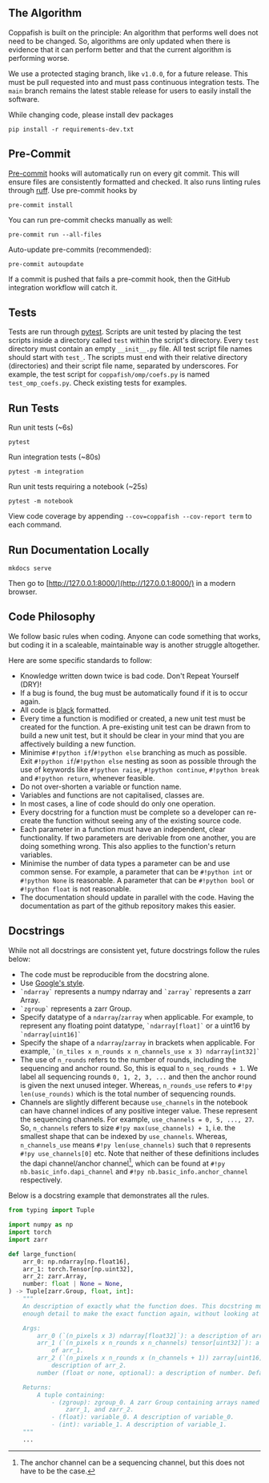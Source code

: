 ## The Algorithm

Coppafish is built on the principle: An algorithm that performs well does not need to be changed. So, algorithms are
only updated when there is evidence that it can perform better and that the current algorithm is performing worse.

We use a protected staging branch, like `v1.0.0`, for a future release. This must be pull requested into and must pass
continuous integration tests. The `main` branch remains the latest stable release for users to easily install the
software.

While changing code, please install dev packages

```terminal
pip install -r requirements-dev.txt
```

## Pre-Commit

[Pre-commit](https://github.com/pre-commit/pre-commit) hooks will automatically run on every git commit. This will
ensure files are consistently formatted and checked. It also runs linting rules through
[ruff](https://github.com/astral-sh/ruff). Use pre-commit hooks by

```terminal
pre-commit install
```

You can run pre-commit checks manually as well:

```terminal
pre-commit run --all-files
```

Auto-update pre-commits (recommended):

```terminal
pre-commit autoupdate
```

If a commit is pushed that fails a pre-commit hook, then the GitHub integration workflow will catch it.

## Tests

Tests are run through [pytest](https://github.com/pytest-dev/pytest/). Scripts are unit tested by placing the test
scripts inside a directory called `test` within the script's directory. Every `test` directory must contain an empty
`__init__.py` file. All test script file names should start with `test_`. The scripts must end with their relative
directory (directories) and their script file name, separated by underscores. For example, the test script for
`coppafish/omp/coefs.py` is named `test_omp_coefs.py`. Check existing tests for examples.

## Run Tests

Run unit tests (~6s)

```terminal
pytest
```

Run integration tests (~80s)

```terminal
pytest -m integration
```

Run unit tests requiring a notebook (~25s)

```terminal
pytest -m notebook
```

View code coverage by appending `--cov=coppafish --cov-report term` to each command.

## Run Documentation Locally

```terminal
mkdocs serve
```

Then go to [http://127.0.0.1:8000/](http://127.0.0.1:8000/) in a modern browser.

## Code Philosophy

We follow basic rules when coding. Anyone can code something that works, but coding it in a scaleable, maintainable way
is another struggle altogether.

Here are some specific standards to follow:

* Knowledge written down twice is bad code. Don't Repeat Yourself (DRY)!
* If a bug is found, the bug must be automatically found if it is to occur again.
* All code is [black](https://github.com/psf/black) formatted.
* Every time a function is modified or created, a new unit test must be created for the function. A pre-existing unit
test can be drawn from to build a new unit test, but it should be clear in your mind that you are affectively building
a new function.
* Minimise `#!python if`/`#!python else` branching as much as possible. Exit `#!python if`/`#!python else` nesting as
soon as possible through the use of keywords like `#!python raise`, `#!python continue`, `#!python break` and
`#!python return`, whenever feasible.
* Do not over-shorten a variable or function name.
* Variables and functions are not capitalised, classes are.
* In most cases, a line of code should do only one operation.
* Every docstring for a function must be complete so a developer can re-create the function without seeing any of the
existing source code.
* Each parameter in a function must have an independent, clear functionality. If two parameters are derivable from
one another, you are doing something wrong. This also applies to the function's return variables.
* Minimise the number of data types a parameter can be and use common sense. For example, a parameter that can be
`#!python int` or `#!python None` is reasonable. A parameter that can be `#!python bool` or `#!python float` is not
reasonable.
* The documentation should update in parallel with the code. Having the documentation as part of the github repository
makes this easier.

## Docstrings

While not all docstrings are consistent yet, future docstrings follow the rules below:

* The code must be reproducible from the docstring alone.
* Use [Google's style](https://sphinxcontrib-napoleon.readthedocs.io/en/latest/example_google.html).
* `` `ndarray` `` represents a numpy ndarray and `` `zarray` `` represents a zarr Array.
* `` `zgroup` `` represents a zarr Group.
* Specify datatype of a `ndarray`/`zarray` when applicable. For example, to represent any floating point datatype,
`` `ndarray[float]` `` or a uint16 by `` `ndarray[uint16]` ``
* Specify the shape of a `ndarray`/`zarray` in brackets when applicable. For example,
`` `(n_tiles x n_rounds x n_channels_use x 3) ndarray[int32]` ``
* The use of `n_rounds` refers to the number of rounds, including the sequencing and anchor round. So, this is equal to
`n_seq_rounds + 1`. We label all sequencing rounds `0, 1, 2, 3, ...` and then the anchor round is given the next unused
integer. Whereas, `n_rounds_use` refers to `#!py len(use_rounds)` which is the total number of sequencing rounds.
* Channels are slightly different because `use_channels` in the notebook can have channel indices of any positive
integer value. These represent the sequencing channels. For example, `use_channels = 0, 5, ..., 27`. So, `n_channels`
refers to size `#!py max(use_channels) + 1`, i.e. the smallest shape that can be indexed by `use_channels`. Whereas,
`n_channels_use` means `#!py len(use_channels)` such that `0` represents `#!py use_channels[0]` etc. Note that neither
of these definitions includes the dapi channel/anchor channel[^1], which can be found at `#!py nb.basic_info.dapi_channel`
and `#!py nb.basic_info.anchor_channel` respectively.

Below is a docstring example that demonstrates all the rules.

```py
from typing import Tuple

import numpy as np
import torch
import zarr

def large_function(
    arr_0: np.ndarray[np.float16],
    arr_1: torch.Tensor[np.uint32],
    arr_2: zarr.Array,
    number: float | None = None,
) -> Tuple[zarr.Group, float, int]:
    """
    An description of exactly what the function does. This docstring must contain
    enough detail to make the exact function again, without looking at any code.

    Args:
        arr_0 (`(n_pixels x 3) ndarray[float32]`): a description of arr_0.
        arr_1 (`(n_pixels x n_rounds x n_channels) tensor[uint32]`): a description
            of arr_1.
        arr_2 (`(n_pixels x n_rounds x (n_channels + 1)) zarray[uint16]`): a
            description of arr_2.
        number (float or none, optional): a description of number. Default: none.

    Returns:
        A tuple containing:
            - (zgroup): zgroup_0. A zarr Group containing arrays named zarr_0,
                zarr_1, and zarr_2.
            - (float): variable_0. A description of variable_0.
            - (int): variable_1. A description of variable_1.
    """
    ...
```

[^1]:
    The anchor channel can be a sequencing channel, but this does not have to be the case.
